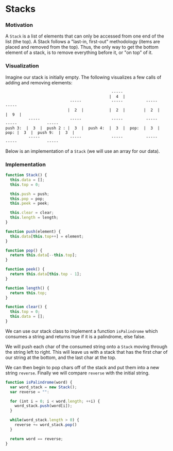 # Stacks

### Motivation
A `Stack` is a list of elements that can only be accessed from one end of the list (the top). A Stack follows a "last-in, first-out" methodology (items are placed and removed from the top). Thus, the only way to get the bottom element of a stack, is to remove everything before it, or "on top" of it.

### Visualization
Imagine our stack is initially empty. The following visualizes a few calls of adding and removing elements:
```
                                              -----
                                             |  4  |
                            -----             -----          -----                           -----
                           |  2  |           |  2  |        |  2  |                         |  9  |
          -----             -----             -----          -----         -----             -----
push 3:  |  3  |  push 2 : |  3  |  push 4:  |  3  |  pop:  |  3  |  pop: |  3  |  push 9:  |  3  |
          -----             -----             -----          -----         -----             -----  
```

Below is an implementation of a `Stack` (we will use an array for our data).

### Implementation

```javascript
function Stack() {
  this.data = [];
  this.top = 0;

  this.push = push;
  this.pop = pop;
  this.peek = peek;

  this.clear = clear;
  this.length = length;
}

function push(element) {
  this.data[this.top++] = element;
}

function pop() {
  return this.data[--this.top];
}

function peek() {
  return this.data[this.top - 1];
}

function length() {
  return this.top;
}

function clear() {
  this.top = 0;
  this.data = [];
}
```

We can use our stack class to implement a function `isPalindrome` which consumes a string and returns true if it is a palindrome, else false.

We will push each char of the consumed string onto a `Stack` moving through the string left to right.
This will leave us with a stack that has the first char of our string at the bottom, and the last char at the top.

We can then begin to pop chars off of the stack and put them into a new string `reverse`. Finally we will compare `reverse` with the initial string.

```javascript
function isPalindrome(word) {
  var word_stack = new Stack();
  var reverse = "":

  for (int i = 0; i < word.length; ++i) {
    word_stack.push(word[i]);
  }

  while(word_stack.length > 0) {
    reverse += word_stack.pop()
  }

  return word == reverse;
}
```
